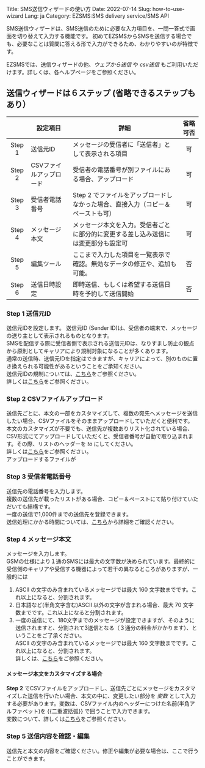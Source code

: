 Title: SMS送信ウィザードの使い方
Date: 2022-07-14
Slug: how-to-use-wizard
Lang: ja
Category: EZSMS:SMS delivery service/SMS API

SMS送信ウィザードは、SMS送信のために必要な入力項目を、一問一答式で画面を切り替えて入力する機能です。
初めてEZSMSからSMSを送信する場合でも、必要なことは質問に答える形で入力ができるため、わかりやすいのが特徴です。

EZSMSでは、送信ウィザードの他、_ウェブから送信_ や _csv送信_ もご利用いただけます。詳しくは、各ヘルプページをご参照ください。

## 送信ウィザードは６ステップ (省略できるステップもあり）
|   |設定項目                       | 詳細                                                                 | 省略可否 | 
| :---------: | ------------------------- | ------------------------------------- | :---------: | 
| Step 1 | 送信元ID                | メッセージの受信者に「送信者」として表示される項目                                 |可| 
| Step 2 | CSVファイルアップロード | 受信者の電話番号が別ファイルにある場合、アップロード                               | 可|
| Step 3 | 受信者電話番号          | Step 2 でファイルをアップロードしなかった場合、直接入力（コピー＆ペーストも可）    | 可|
| Step 4 | メッセージ本文          | メッセージ本文を入力。受信者ごとに部分的に変更する差し込み送信には変更部分も設定可 | 可|
| Step 5 | 編集ツール              | ここまで入力した項目を一覧表示で確認。無効なデータの修正や、追加も可能。           |否| 
| Step 6 | 送信日時設定            | 即時送信、もしくは希望する送信日時を予約して送信開始                               |否| 

### Step 1 送信元ID
送信元IDを設定します。
送信元ID (Sender ID)は、受信者の端末で、メッセージの送り主として表示されるものとなります。<br>
SMSを配信する際に受信者側で表示される送信元IDは、なりすまし防止の観点から原則としてキャリアにより規制対象になることが多くあります。<br>
通常の送信時、送信元IDを指定はできますが、キャリアによって、別のものに置き換えられる可能性があるということをご承知ください。<br>
送信元IDの規制については、[こちら](https://help.xoxzo.com/ja/ezsms-sms-delivery-service/articles/what-senderid-can-i-use/)をご参照ください。<br>
詳しくは[こちら](https://help.xoxzo.com/ja/ezsms-sms-delivery-service/articles/what-does-sender-id-do/)をご参照ください。<br>

### Step 2 CSVファイルアップロード
送信先ごとに、本文の一部をカスタマイズして、複数の宛先へメッセージを送信したい場合、CSVファイルをそのままアップロードしていただくと便利です。<br>
本文のカスタマイズが不要でも、送信先が複数ありリスト化されている場合、CSV形式にてアップロードしていただくと、受信者番号が自動で取り込まれます。その際、リストのヘッダーを _to_ にしてください。<br>
詳しくは[こちら](https://help.xoxzo.com/ja/ezsms-sms-delivery-service/articles/how-to-send-with-customised-csv/)をご参照ください。<br>
アップロードするファイルが


### Step 3 受信者電話番号
送信先の電話番号を入力します。<br>
複数の送信先が載ったリストがある場合、コピー＆ペーストにて貼り付けていただいても結構です。<br>
一度の送信で1,000件までの送信先を登録できます。<br>
送信処理にかかる時間については、[こちら](https://help.xoxzo.com/ja/ezsms-sms-delivery-service/articles/what-is-the-max-number-of-request-and-how-quick-the-process/)から詳細をご確認ください。<br>

### Step 4 メッセージ本文
メッセージを入力します。<br>
GSMの仕様により１通のSMSには最大の文字数が決められています。最終的に受信側のキャリアや受信する機器によって若干の異なるところがありますが、一般的には<br>
1. ASCII の文字のみ含まれているメッセージでは最大 160 文字数までです。これ以上になると、分割されます。<br>
2. 日本語など(半角文字含む)ASCII 以外の文字が含まれる場合、最大 70 文字数までです。これ以上になると分割されます。<br>
3. 一度の送信にて、180文字までのメッセージが設定できますが、そのように送信されますと、分割されて3送信となる（３通分の料金がかかります）、ということをご了承ください。<br>
ASCII の文字のみ含まれているメッセージでは最大 160 文字数までです。これ以上になると、分割されます。<br>
詳しくは、[こちら](https://help.xoxzo.com/ja/ezsms-sms-delivery-service/articles/how-many-characters-would-fit-within-1-x-sms/)をご参照ください。<br>
#### メッセージ本文をカスタマイズする場合
**Step 2** でCSVファイルをアップロードし、送信先ごとにメッセージをカスタマイズした送信を行いたい場合、本文の中に、変更したい部分を _変数_ として入力する必要があります。変数は、CSVファイル内のヘッダーにつけた名前(半角アルファベット)を {{二重波括弧}} で囲うことで入力できます。<br>
変数について、詳しくは[こちら]()をご参照ください。<br>

### Step 5 送信内容を確認・編集
送信先と本文の内容をご確認ください。修正や編集が必要な場合は、ここで行うことができます。<br>

